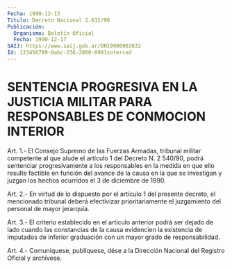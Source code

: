 ```yaml
---
Fecha: 1990-12-13
Título: Decreto Nacional 2.632/90
Publicación:
  Organismo: Boletín Oficial
  Fecha: 1990-12-17
SAIJ: https://www.saij.gob.ar/DN19900002632
Id: 123456789-0abc-236-2000-0991soterced
---
```

# SENTENCIA PROGRESIVA EN LA JUSTICIA MILITAR PARA RESPONSABLES DE CONMOCION INTERIOR

<a id="1"></a>
Art.  1.-  El Consejo Supremo de las Fuerzas Armadas, tribunal militar competente  al  que  alude  el  artículo 1 del Decreto N. 2 540/90, podrá sentenciar progresivamente  a  los responsables en la medida en que ello resulte factible en función  del  avance  de  la causa  en  la  que se investigan y juzgan los hechos ocurridos el 3 de diciembre de 1990.

<a id="2"></a>
Art.  2.-  En  virtud  de  lo  dispuesto por el artículo 1 del presente  decreto,  el  mencionado  tribunal    deberá  efectivizar prioritariamente  el  juzgamiento del personal de mayor  jerarquía.

<a id="3"></a>
Art. 3.- El criterio establecido en el artículo anterior podrá ser dejado  de  lado  cuando las constancias de la causa evidencien la existencia de imputados  de  inferior  graduación  con  un mayor grado de responsabilidad.

<a id="4"></a>
Art. 4.- Comuníquese, publíquese, dése a la Dirección Nacional del Registro Oficial y archívese.